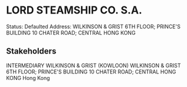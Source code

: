 # LORD STEAMSHIP CO. S.A.
Status: Defaulted
Address: WILKINSON & GRIST 6TH FLOOR; PRINCE'S BUILDING 10 CHATER ROAD; CENTRAL  HONG KONG

## Stakeholders
INTERMEDIARY
WILKINSON & GRIST (KOWLOON)
WILKINSON & GRIST 6TH FLOOR; PRINCE'S BUILDING 10 CHATER ROAD; CENTRAL  HONG KONG
Hong Kong



